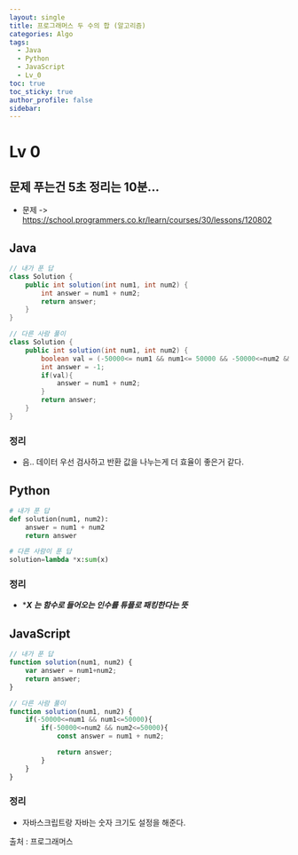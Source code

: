 ```yaml
---
layout: single
title: 프로그래머스 두 수의 합 (알고리즘)
categories: Algo
tags:
  - Java
  - Python
  - JavaScript
  - Lv_0
toc: true
toc_sticky: true
author_profile: false
sidebar:
---
```

# Lv 0

## 문제 푸는건 5초 정리는 10분...

- 문제 -> https://school.programmers.co.kr/learn/courses/30/lessons/120802

## Java

```java
// 내가 푼 답
class Solution {
    public int solution(int num1, int num2) {
        int answer = num1 + num2;
        return answer;
    }
}

// 다른 사람 풀이 
class Solution {
    public int solution(int num1, int num2) {
        boolean val = (-50000<= num1 && num1<= 50000 && -50000<=num2 && num2 <= 50000);
        int answer = -1;
        if(val){
            answer = num1 + num2;
        }
        return answer;
    }
}

```
### 정리
- 음.. 데이터 우선 검사하고 반환 값을 나누는게 더 효율이 좋은거 같다.


## Python
```python
# 내가 푼 답
def solution(num1, num2):
    answer = num1 + num2
    return answer

# 다른 사람이 푼 답
solution=lambda *x:sum(x)
```
### 정리
- ****X 는 함수로 들어오는 인수를 튜플로 패킹한다는 뜻***
## JavaScript

```javascript
// 내가 푼 답
function solution(num1, num2) {
    var answer = num1+num2;
    return answer;
}

// 다른 사람 풀이
function solution(num1, num2) {    
    if(-50000<=num1 && num1<=50000){
        if(-50000<=num2 && num2<=50000){
            const answer = num1 + num2;

            return answer;
        }
    }
}
```
### 정리
-  자바스크립트랑 자바는 숫자 크기도 설정을 해준다.


출처 : 프로그래머스
